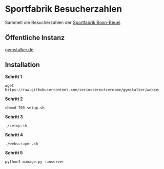 # Sportfabrik Besucherzahlen

Sammelt die Besucherzahlen der [Sportfabrik Bonn-Beuel](https://www.mysports.com/studio/c3BvcnRmYWJyaWs6MTIxMDAwOTc0MA%3D%3D).

## Öffentliche Instanz

[gymstalker.de](https://gymstalker.de)

## Installation

**Schritt 1**

```
wget https://raw.githubusercontent.com/serioesernutzername/gymstalker/webserver/setup.sh
```

**Schritt 2**

```
chmod 700 setup.sh
```

**Schritt 3**

```
./setup.sh
```

**Schritt 4**

```
./webscraper.sh
```

**Schritt 5**

```
python3 manage.py runserver
```
